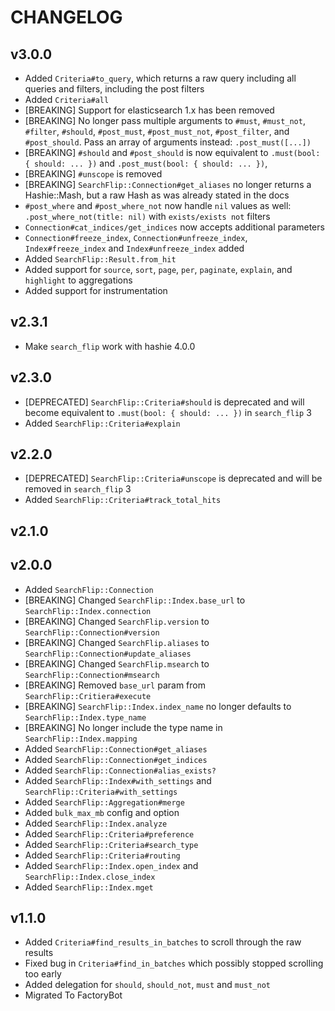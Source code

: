 
# CHANGELOG

## v3.0.0

* Added `Criteria#to_query`, which returns a raw query including all queries
  and filters, including the post filters
* Added `Criteria#all`
* [BREAKING] Support for elasticsearch 1.x has been removed
* [BREAKING] No longer pass multiple arguments to `#must`, `#must_not`,
  `#filter`, `#should`, `#post_must`, `#post_must_not`, `#post_filter`, and
  `#post_should`. Pass an array of arguments instead: `.post_must([...])`
* [BREAKING] `#should` and `#post_should` is now equivalent to
  `.must(bool: { should: ... })` and `.post_must(bool: { should: ... })`,
* [BREAKING] `#unscope` is removed
* [BREAKING] `SearchFlip::Connection#get_aliases` no longer returns a
  Hashie::Mash, but a raw Hash as was already stated in the docs
* `#post_where` and  `#post_where_not` now handle `nil` values as well:
  `.post_where_not(title: nil)` with `exists/exists not` filters
* `Connection#cat_indices/get_indices` now accepts additional parameters
* `Connection#freeze_index`, `Connection#unfreeze_index`, `Index#freeze_index`
   and `Index#unfreeze_index` added
* Added `SearchFlip::Result.from_hit`
* Added support for `source`, `sort`, `page`, `per`, `paginate`, `explain`, and
  `highlight` to aggregations
* Added support for instrumentation

## v2.3.1

* Make `search_flip` work with hashie 4.0.0

## v2.3.0

* [DEPRECATED] `SearchFlip::Criteria#should` is deprecated and will become
  equivalent to `.must(bool: { should: ... })` in `search_flip` 3
* Added `SearchFlip::Criteria#explain`

## v2.2.0

* [DEPRECATED] `SearchFlip::Criteria#unscope` is deprecated and will be removed
  in `search_flip` 3
* Added `SearchFlip::Criteria#track_total_hits`

## v2.1.0

## v2.0.0

* Added `SearchFlip::Connection`
* [BREAKING] Changed `SearchFlip::Index.base_url` to `SearchFlip::Index.connection`
* [BREAKING] Changed `SearchFlip.version` to `SearchFlip::Connection#version`
* [BREAKING] Changed `SearchFlip.aliases` to `SearchFlip::Connection#update_aliases`
* [BREAKING] Changed `SearchFlip.msearch` to `SearchFlip::Connection#msearch`
* [BREAKING] Removed `base_url` param from `SearchFlip::Critiera#execute`
* [BREAKING] `SearchFlip::Index.index_name` no longer defaults to `SearchFlip::Index.type_name`
* [BREAKING] No longer include the type name in `SearchFlip::Index.mapping`
* Added `SearchFlip::Connection#get_aliases`
* Added `SearchFlip::Connection#get_indices`
* Added `SearchFlip::Connection#alias_exists?`
* Added `SearchFlip::Index#with_settings` and `SearchFlip::Criteria#with_settings`
* Added `SearchFlip::Aggregation#merge`
* Added `bulk_max_mb` config and option
* Added `SearchFlip::Index.analyze`
* Added `SearchFlip::Criteria#preference`
* Added `SearchFlip::Criteria#search_type`
* Added `SearchFlip::Criteria#routing`
* Added `SearchFlip::Index.open_index` and `SearchFlip::Index.close_index`
* Added `SearchFlip::Index.mget`

## v1.1.0

* Added `Criteria#find_results_in_batches` to scroll through the raw results
* Fixed bug in `Criteria#find_in_batches` which possibly stopped scrolling too early
* Added delegation for `should`, `should_not`, `must` and `must_not`
* Migrated To FactoryBot

